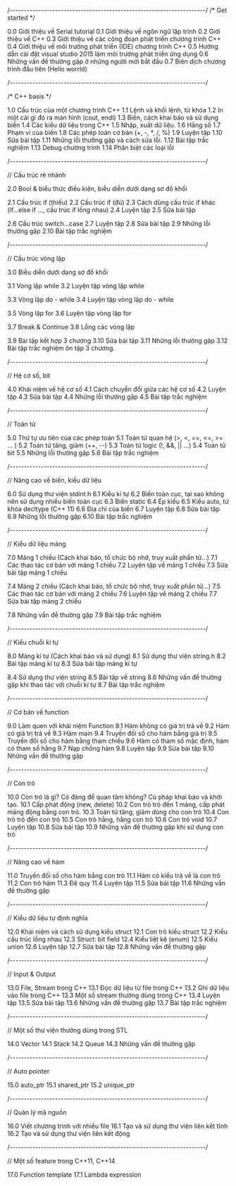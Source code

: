 /*---------------------------------------------------------------------*/
/* Get started */

0.0 Giới thiệu về Serial tutorial
0.1 Giới thiệu về ngôn ngữ lập trình
0.2 Giới thiệu về C++
0.3 Giới thiệu về các công đoạn phát triển chương trình C++
0.4 Giới thiệu về môi trường phát triển (IDE) chương trình C++
0.5 Hướng dẫn cài đặt visual studio 2015 làm môi trường phát triển ứng dụng
0.6 Những vấn đề thường gặp ở những người mới bắt đầu
0.7 Biên dịch chương trình đầu tiên (Hello worrld)

/*---------------------------------------------------------------------*/

/* C++ basis */

1.0 Cấu trúc của một chương trình C++
1.1 Lệnh và khối lệnh, từ khóa
1.2 In một cái gì đó ra màn hình (cout, endl)
1.3 Biến, cách khai báo và sử dụng biến
1.4 Các kiểu dữ liệu trong C++
1.5 Nhập, xuất dữ liệu.
1.6 Hằng số
1.7 Phạm vi của biến
1.8 Các phép toán cơ bản (+, -, *, /, %)
1.9 Luyện tập
1.10 Sửa bài tập
1.11 Những lỗi thường gặp và cách sửa lỗi.
1.12 Bài tập trắc nghiệm
1.13 Debug chương trình
1.14 Phân biệt các loại lỗi

/*---------------------------------------------------------------------*/

// Cấu trúc rẽ nhánh

2.0 Bool & biểu thức điều kiện, biễu diễn dưới dạng sơ đồ khối

2.1 Cấu trúc if (thiếu)
2.2 Cấu trúc if (đủ)
2.3 Cách dùng cấu trúc if khác (if...else if ..., cấu trúc if lồng nhau)
2.4 Luyện tập
2.5 Sửa bài tập

2.6 Cấu trúc switch...case
2.7 Luyện tập
2.8 Sửa bài tập
2.9 Những lỗi thường gặp
2.10 Bài tập trắc nghiệm

/*---------------------------------------------------------------------*/

// Cấu trúc vòng lặp

3.0 Biễu diễn dưới dạng sơ đồ khối

3.1 Vòng lặp while
3.2 Luyện tập vòng lặp while

3.3 Vòng lặp do - while
3.4 Luyện tập vòng lặp do - while

3.5 Vòng lặp for
3.6 Luyện tập vòng lặp for

3.7 Break & Continue
3.8 Lồng các vòng lặp

3.9 Bài tập kết hợp 3 chương
3.10 Sửa bài tập
3.11 Những lỗi thường gặp
3.12 Bài tập trắc nghiệm ôn tập 3 chương.

/*---------------------------------------------------------------------*/

// Hệ cơ số, bit

4.0 Khái niệm về hệ cơ số
4.1 Cách chuyển đổi giữa các hệ cơ số
4.2 Luyện tập
4.3 Sửa bài tập
4.4 Những lỗi thường gặp
4.5 Bài tập trắc nghiệm

/*---------------------------------------------------------------------*/

// Toán tử

5.0 Thứ tự ưu tiên của các phép toán
5.1 Toán tử quan hệ (>, <, ==, <=, >= ... )
5.2 Toán tử tăng, giảm (++, --)
5.3 Toán tử logic (!, &&, || ...)
5.4 Toán tử bit
5.5 Những lỗi thường gặp
5.6 Bài tập trắc nghiệm

/*---------------------------------------------------------------------*/

// Nâng cao về biến, kiểu dữ liệu

6.0 Sử dụng thư viện stdint.h
6.1 Kiểu kí tự
6.2 Biến toàn cục, tại sao không nên sử dụng nhiều biến toàn cục
6.3 Biến static
6.4 Ép kiểu
6.5 Kiểu auto, từ khóa decltype (C++ 11)
6.6 Địa chỉ của biến
6.7 Luyện tập
6.8 Sửa bài tập
6.9 Những lỗi thường gặp
6.10 Bài tập trắc nghiệm

/*---------------------------------------------------------------------*/

// Kiểu dữ liệu mảng

7.0 Mảng 1 chiều (Cách khai báo, tổ chức bộ nhớ, truy xuất phần tử...)
7.1 Các thao tác cơ bản với mảng 1 chiều
7.2 Luyện tập về mảng 1 chiều
7.3 Sửa bài tập mảng 1 chiều

7.4 Mảng 2 chiều (Cách khai báo, tổ chức bộ nhớ, truy xuất phần tử...)
7.5 Các thao tác cơ bản với mảng 2 chiều
7.6 Luyện tập về mảng 2 chiều
7.7 Sửa bài tập mảng 2 chiều

7.8 Những vấn đề thường gặp
7.9 Bài tập trắc nghiệm

/*---------------------------------------------------------------------*/

// Kiểu chuỗi kí tự

8.0 Mảng kí tự (Cách khai báo và sử dụng)
8.1 Sử dụng thư viện string.h
8.2 Bài tập mảng kí tự
8.3 Sửa bài tập mảng kí tự

8.4 Sử dụng thư viện string
8.5 Bài tập về string
8.6 Những vấn đề thường gặp khi thao tác với chuỗi kí tự
8.7 Bài tập trắc nghiệm

/*---------------------------------------------------------------------*/

// Cơ bản về function

9.0 Làm quen với khái niệm Function
9.1 Hàm không có giá trị trả về
9.2 Hàm có giá trị trả về
9.3 Hàm main
9.4 Truyền đối số cho hàm bằng giá trị
9.5 Truyền đối số cho hàm bằng tham chiếu
9.6 Hàm có tham số mặc định, hàm có tham số hằng
9.7 Nạp chồng hàm
9.8 Luyện tập
9.9 Sửa bài tập
9.10 Những vấn đề thường gặp

/*---------------------------------------------------------------------*/

// Con trỏ

10.0 Con trỏ là gì? Có đáng để quan tâm không? Cú pháp khai báo và khởi tạo.
10.1 Cấp phát động (new, delete)
10.2 Con trỏ trỏ đến 1 mảng, cấp phát mảng động bằng con trỏ.
10.3 Toán tử tăng, giảm dùng cho con trỏ
10.4 Con trỏ trỏ đến con trỏ
10.5 Con trỏ hằng, hằng con trỏ
10.6 Con trỏ void
10.7 Luyện tập
10.8 Sửa bài tập
10.9 Những vấn đề thường gặp khi sử dụng con trỏ

/*---------------------------------------------------------------------*/

// Nâng cao về hàm

11.0 Truyền đối số cho hàm bằng con trỏ
11.1 Hàm có kiểu trả về là con trỏ
11.2 Con trỏ hàm
11.3 Đệ quy
11.4 Luyện tập
11.5 Sửa bài tập
11.6 Những vấn đề thường gặp

/*---------------------------------------------------------------------*/

// Kiểu dữ liệu tự định nghĩa

12.0 Khái niệm và cách sử dụng kiểu struct
12.1 Con trỏ kiểu struct
12.2 Kiểu cấu trúc lồng nhau
12.3 Struct: bit field
12.4 Kiểu liệt kê (enum)
12.5 Kiểu union
12.6 Luyện tập
12.7 Sửa bài tập
12.8 Những vấn đề thường gặp

/*---------------------------------------------------------------------*/

// Input & Output

13.0 File, Stream trong C++
13.1 Đọc dữ liệu từ file trong C++
13.2 Ghi dữ liệu vào file trong C++
13.3 Một số stream thường dùng trong C++
13.4 Luyện tập
13.5 Sửa bài tập
13.6 Những vấn đề thường gặp
13.7 Bài tập trắc nghiệm

/*---------------------------------------------------------------------*/

// Một số thư viện thường dùng trong STL

14.0 Vector
14.1 Stack
14.2 Queue
14.3 Những vấn đề thường gặp

/*---------------------------------------------------------------------*/

// Auto pointer

15.0 auto_ptr
15.1 shared_ptr
15.2 unique_ptr

/*---------------------------------------------------------------------*/

// Quản lý mã nguồn

16.0 Viết chương trình với nhiều file
16.1 Tạo và sử dụng thư viện liên kết tĩnh
16.2 Tạo và sử dụng thư viện liên kết động

/*---------------------------------------------------------------------*/

// Một số feature trong C++11, C++14

17.0 Function template
17.1 Lambda expression
